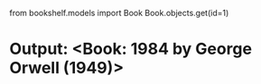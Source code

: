 from bookshelf.models import Book
Book.objects.get(id=1)
# Output: <Book: 1984 by George Orwell (1949)>
